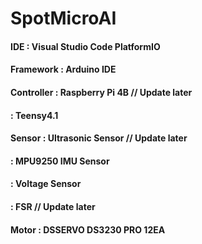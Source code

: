 # SpotMicroAI

#### IDE         : Visual Studio Code PlatformIO
#### Framework   : Arduino IDE
#### Controller  : Raspberry Pi 4B // Update later
####             : Teensy4.1
#### Sensor      : Ultrasonic Sensor // Update later
####             : MPU9250 IMU Sensor
####             : Voltage Sensor
####             : FSR // Update later
#### Motor       : DSSERVO DS3230 PRO 12EA
